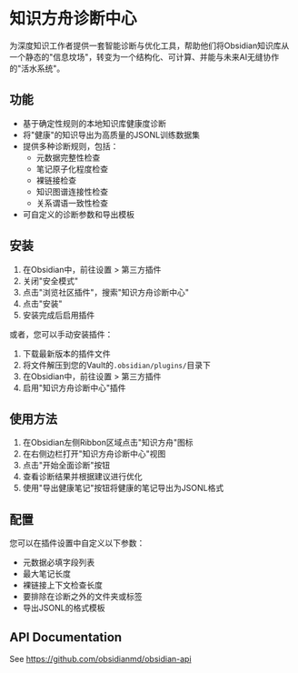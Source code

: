 # 知识方舟诊断中心

为深度知识工作者提供一套智能诊断与优化工具，帮助他们将Obsidian知识库从一个静态的"信息坟场"，转变为一个结构化、可计算、并能与未来AI无缝协作的"活水系统"。

## 功能

- 基于确定性规则的本地知识库健康度诊断
- 将"健康"的知识导出为高质量的JSONL训练数据集
- 提供多种诊断规则，包括：
  - 元数据完整性检查
  - 笔记原子化程度检查
  - 裸链接检查
  - 知识图谱连接性检查
  - 关系谓语一致性检查
- 可自定义的诊断参数和导出模板

## 安装

1. 在Obsidian中，前往设置 > 第三方插件
2. 关闭"安全模式"
3. 点击"浏览社区插件"，搜索"知识方舟诊断中心"
4. 点击"安装"
5. 安装完成后启用插件

或者，您可以手动安装插件：

1. 下载最新版本的插件文件
2. 将文件解压到您的Vault的`.obsidian/plugins/`目录下
3. 在Obsidian中，前往设置 > 第三方插件
4. 启用"知识方舟诊断中心"插件

## 使用方法

1. 在Obsidian左侧Ribbon区域点击"知识方舟"图标
2. 在右侧边栏打开"知识方舟诊断中心"视图
3. 点击"开始全面诊断"按钮
4. 查看诊断结果并根据建议进行优化
5. 使用"导出健康笔记"按钮将健康的笔记导出为JSONL格式

## 配置

您可以在插件设置中自定义以下参数：

- 元数据必填字段列表
- 最大笔记长度
- 裸链接上下文检查长度
- 要排除在诊断之外的文件夹或标签
- 导出JSONL的格式模板

## API Documentation

See https://github.com/obsidianmd/obsidian-api